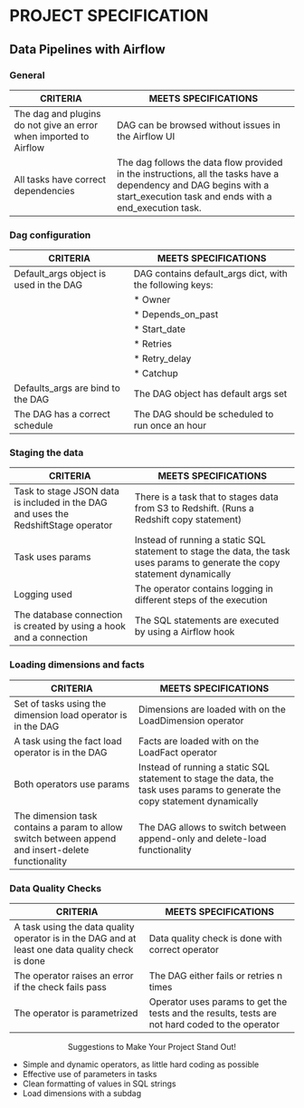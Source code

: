 # PROJECT SPECIFICATION
## Data Pipelines with Airflow

### General

|CRITERIA|MEETS SPECIFICATIONS|
|--------|--------------------|
|The dag and plugins do not give an error when imported to Airflow|DAG can be browsed without issues in the Airflow UI
|All tasks have correct dependencies|The dag follows the data flow provided in the instructions, all the tasks have a dependency and DAG begins with a start_execution task and ends with a end_execution task.

### Dag configuration

|CRITERIA|MEETS SPECIFICATIONS|
|--------|--------------------|
|Default_args object is used in the DAG|DAG contains default_args dict, with the following keys:
||* Owner
||* Depends_on_past
||* Start_date
||* Retries
||* Retry_delay
||* Catchup
|Defaults_args are bind to the DAG|The DAG object has default args set
|The DAG has a correct schedule|The DAG should be scheduled to run once an hour

### Staging the data

|CRITERIA|MEETS SPECIFICATIONS|
|--------|--------------------|
|Task to stage JSON data is included in the DAG and uses the RedshiftStage operator|There is a task that to stages data from S3 to Redshift. (Runs a Redshift copy statement)
|Task uses params|Instead of running a static SQL statement to stage the data, the task uses params to generate the copy statement dynamically
|Logging used|The operator contains logging in different steps of the execution
|The database connection is created by using a hook and a connection|The SQL statements are executed by using a Airflow hook

### Loading dimensions and facts

|CRITERIA|MEETS SPECIFICATIONS|
|--------|--------------------|
|Set of tasks using the dimension load operator is in the DAG|Dimensions are loaded with on the LoadDimension operator
|A task using the fact load operator is in the DAG|Facts are loaded with on the LoadFact operator
|Both operators use params|Instead of running a static SQL statement to stage the data, the task uses params to generate the copy statement dynamically
|The dimension task contains a param to allow switch between append and insert-delete functionality|The DAG allows to switch between append-only and delete-load functionality

### Data Quality Checks

|CRITERIA|MEETS SPECIFICATIONS|
|--------|--------------------|
|A task using the data quality operator is in the DAG and at least one data quality check is done|Data quality check is done with correct operator
|The operator raises an error if the check fails pass|The DAG either fails or retries n times
|The operator is parametrized|Operator uses params to get the tests and the results, tests are not hard coded to the operator

<p style="text-align: center;">Suggestions to Make Your Project Stand Out!</p>

* Simple and dynamic operators, as little hard coding as possible
* Effective use of parameters in tasks
* Clean formatting of values in SQL strings
* Load dimensions with a subdag
